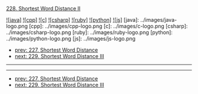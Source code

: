 [228. Shortest Word Distance II](https://leetcode.com/problems/shortest-word-distance-ii/)

[![java]](../java/228-shortest-word-distance-ii.md)
[![cpp]](../cpp/228-shortest-word-distance-ii.md)
[![c]](../c/228-shortest-word-distance-ii.md)
[![csharp]](../csharp/228-shortest-word-distance-ii.md)
[![ruby]](../ruby/228-shortest-word-distance-ii.md)
[![python]](../python/228-shortest-word-distance-ii.md)
[![js]](../js/228-shortest-word-distance-ii.md)
[java]: ../images/java-logo.png
[cpp]: ../images/cpp-logo.png
[c]: ../images/c-logo.png
[csharp]: ../images/csharp-logo.png
[ruby]: ../images/ruby-logo.png
[python]: ../images/python-logo.png
[js]: ../images/js-logo.png

- [prev: 227. Shortest Word Distance](227-shortest-word-distance.md)
- [next: 229. Shortest Word Distance III](229-shortest-word-distance-iii.md)

---


---

- [prev: 227. Shortest Word Distance](227-shortest-word-distance.md)
- [next: 229. Shortest Word Distance III](229-shortest-word-distance-iii.md)
